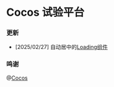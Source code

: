 # Cocos 试验平台

### 更新

- [2025/02/27] 自动居中的[Loading组件](.doc/temp/Loading_A.md)

### 鸣谢

@[Cocos](https://github.com/cocos-creator)
